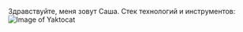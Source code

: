 Здравствуйте, меня зовут Саша.
Стек технологий и инструментов:
![Image of Yaktocat](https://octodex.github.com/images/yaktocat.png)

